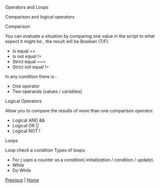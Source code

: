 Operators and Loops

Comparison and logical operators
 
Comparison

You can evaluate a situation by comparing one value in the script to what expect it might be , the result will be Boolean (T/F).
- Is equal == 
- Is not equal !=
- Strict equal  === 
- Strict not equal !=

In any condition there is :
- One operator 
- Two operands (values / variables)

Logical Operators 

Allow you to compare the results of more than one comparison operator.
- Logical AND  &&
- Logical OR   ||
- Logical NOT  !

Loops 

Loop check a condition 
Types of loops:

- For ( uses a counter as a condition( initialization / condition / update).
- While 
- Do While 

[Previous](Read07.md)  |  [Home](README.md)  



